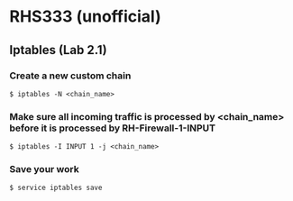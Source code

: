 # RHS333 (unofficial)  

## Iptables (Lab 2.1)   
### Create a new custom chain  
```text
$ iptables -N <chain_name>  
```  
  
### Make sure all incoming traffic is processed by <chain_name> before it is processed by RH-Firewall-1-INPUT  
```text
$ iptables -I INPUT 1 -j <chain_name>  
```  
  
### Save your work  
```bash
$ service iptables save
```  

